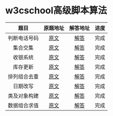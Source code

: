# w3cschool高级脚本算法

| 题目 | 原题地址 | 解答地址 | 进度 |
|:---:|:---:|:---:|:---:|
| 判断电话号码 | [原文](https://www.w3cschool.cn/codecamp/validate-us-telephone-numbers.html) | [解答](https://github.com/sihai00/training-javascript/tree/master/w3cschool-hard/validate-us-telephone-numbers.js) | 完成 |
| 集合交集 | [原文](https://www.w3cschool.cn/codecamp/symmetric-difference.html) | [解答](https://github.com/sihai00/training-javascript/tree/master/w3cschool-hard/symmetric-difference.js) | 完成 |
| 收银系统 | [原文](https://www.w3cschool.cn/codecamp/exact-change.html) | [解答](https://github.com/sihai00/training-javascript/tree/master/w3cschool-hard/exact-change.js) | 完成 |
| 库存更新 | [原文](https://www.w3cschool.cn/codecamp/inventory-update.html) | [解答](https://github.com/sihai00/training-javascript/tree/master/w3cschool-hard/inventory-update.js) | 完成 |
| 排列组合去重 | [原文](https://www.w3cschool.cn/codecamp/no-repeats-please.html) | [解答](https://github.com/sihai00/training-javascript/tree/master/w3cschool-hard/no-repeats-please.js) | 完成 |
| 日期改写 | [原文](https://www.w3cschool.cn/codecamp/friendly-date-ranges.html) | [解答](https://github.com/sihai00/training-javascript/tree/master/w3cschool-hard/friendly-date-ranges.js) | 完成 |
| 类及对象构建 | [原文](https://www.w3cschool.cn/codecamp/make-a-person.html) | [解答](https://github.com/sihai00/training-javascript/tree/master/w3cschool-hard/make-a-person.js) | 完成 |
| 数据组合求值 | [原文](https://www.w3cschool.cn/codecamp/pairwise.html) | [解答](https://github.com/sihai00/training-javascript/tree/master/w3cschool-hard/pairwise.js) | 完成 |